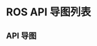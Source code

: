 # ROS API 导图列表

<RosConnectionConfig />

## API 导图
<Markmap :content="basicContent" />

<script setup>
import basicContentMd from './zj_humanoid_ros_api.md?raw'
const basicContent = basicContentMd
import RosConnectionConfig from './.vitepress/components/RosConnectionConfig.vue'
</script>
